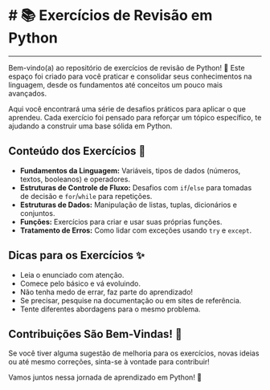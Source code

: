 # # 📚 Exercícios de Revisão em Python

---

Bem-vindo(a) ao repositório de exercícios de revisão de Python! 🚀 Este espaço foi criado para você praticar e consolidar seus conhecimentos na linguagem, desde os fundamentos até conceitos um pouco mais avançados.

Aqui você encontrará uma série de desafios práticos para aplicar o que aprendeu. Cada exercício foi pensado para reforçar um tópico específico, te ajudando a construir uma base sólida em Python.

## Conteúdo dos Exercícios 🎯

* **Fundamentos da Linguagem:** Variáveis, tipos de dados (números, textos, booleanos) e operadores.
* **Estruturas de Controle de Fluxo:** Desafios com `if`/`else` para tomadas de decisão e `for`/`while` para repetições.
* **Estruturas de Dados:** Manipulação de listas, tuplas, dicionários e conjuntos.
* **Funções:** Exercícios para criar e usar suas próprias funções.
* **Tratamento de Erros:** Como lidar com exceções usando `try` e `except`.

## Dicas para os Exercícios ✨

* Leia o enunciado com atenção.
* Comece pelo básico e vá evoluindo.
* Não tenha medo de errar, faz parte do aprendizado!
* Se precisar, pesquise na documentação ou em sites de referência.
* Tente diferentes abordagens para o mesmo problema.

## Contribuições São Bem-Vindas! 🤝

Se você tiver alguma sugestão de melhoria para os exercícios, novas ideias ou até mesmo correções, sinta-se à vontade para contribuir!

Vamos juntos nessa jornada de aprendizado em Python! 🐍
